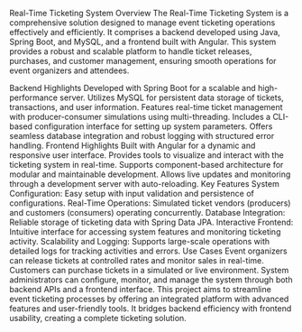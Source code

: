 Real-Time Ticketing System
Overview
The Real-Time Ticketing System is a comprehensive solution designed to manage event ticketing operations effectively and efficiently. It comprises a backend developed using Java, Spring Boot, and MySQL, and a frontend built with Angular. This system provides a robust and scalable platform to handle ticket releases, purchases, and customer management, ensuring smooth operations for event organizers and attendees.

Backend Highlights
Developed with Spring Boot for a scalable and high-performance server.
Utilizes MySQL for persistent data storage of tickets, transactions, and user information.
Features real-time ticket management with producer-consumer simulations using multi-threading.
Includes a CLI-based configuration interface for setting up system parameters.
Offers seamless database integration and robust logging with structured error handling.
Frontend Highlights
Built with Angular for a dynamic and responsive user interface.
Provides tools to visualize and interact with the ticketing system in real-time.
Supports component-based architecture for modular and maintainable development.
Allows live updates and monitoring through a development server with auto-reloading.
Key Features
System Configuration: Easy setup with input validation and persistence of configurations.
Real-Time Operations: Simulated ticket vendors (producers) and customers (consumers) operating concurrently.
Database Integration: Reliable storage of ticketing data with Spring Data JPA.
Interactive Frontend: Intuitive interface for accessing system features and monitoring ticketing activity.
Scalability and Logging: Supports large-scale operations with detailed logs for tracking activities and errors.
Use Cases
Event organizers can release tickets at controlled rates and monitor sales in real-time.
Customers can purchase tickets in a simulated or live environment.
System administrators can configure, monitor, and manage the system through both backend APIs and a frontend interface.
This project aims to streamline event ticketing processes by offering an integrated platform with advanced features and user-friendly tools. It bridges backend efficiency with frontend usability, creating a complete ticketing solution.
